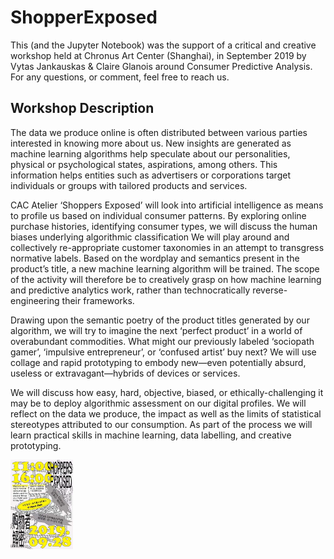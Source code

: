 # ShopperExposed


This (and the Jupyter Notebook) was the support of a critical and creative workshop held at Chronus Art Center (Shanghai), in September 2019 by Vytas Jankauskas & Claire Glanois around Consumer Predictive Analysis.
For any questions, or comment, feel free to reach us.

## Workshop Description
The data we produce online is often distributed between various parties interested in knowing more about us. New insights are generated as machine learning algorithms help speculate about our personalities, physical or psychological states, aspirations, among others. This information helps entities such as advertisers or corporations target individuals or groups with tailored products and services.

CAC Atelier ‘Shoppers Exposed’ will look into artificial intelligence as means to profile us based on individual consumer patterns. By exploring online purchase histories, identifying consumer types, we will discuss the human biases underlying algorithmic classification We will play around and collectively re-appropriate customer taxonomies in an attempt to transgress normative labels. Based on the wordplay and semantics present in the product’s title, a new machine learning algorithm will be trained. The scope of the activity will therefore be to creatively grasp on how machine learning and predictive analytics work, rather than technocratically reverse-engineering their frameworks.

Drawing upon the semantic poetry of the product titles generated by our algorithm, we will try to imagine the next ‘perfect product’ in a world of overabundant commodities. What might our previously labeled ‘sociopath gamer’, ‘impulsive entrepreneur’, or ‘confused artist’ buy next? We will use collage and rapid prototyping to embody new—even potentially absurd, useless or extravagant—hybrids of devices or services.

We will discuss how easy, hard, objective, biased, or ethically-challenging it may be to deploy algorithmic assessment on our digital profiles. We will reflect on the data we produce, the impact as well as the limits of statistical stereotypes attributed to our consumption. As part of the process we will learn practical skills in machine learning, data labelling, and creative prototyping.


<img src="/ShopperExposedPoster.jpeg" style="width:100px;">
